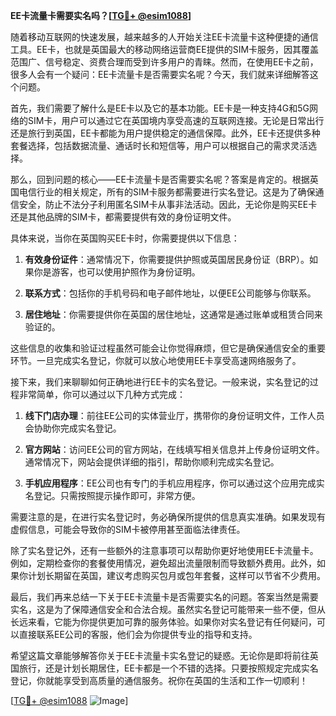**EE卡流量卡需要实名吗？[[TG💪+ @esim1088](https://t.me/s/esim1088)]**

随着移动互联网的快速发展，越来越多的人开始关注EE卡流量卡这种便捷的通信工具。EE卡，也就是英国最大的移动网络运营商EE提供的SIM卡服务，因其覆盖范围广、信号稳定、资费合理而受到许多用户的青睐。然而，在使用EE卡之前，很多人会有一个疑问：EE卡流量卡是否需要实名呢？今天，我们就来详细解答这个问题。

首先，我们需要了解什么是EE卡以及它的基本功能。EE卡是一种支持4G和5G网络的SIM卡，用户可以通过它在英国境内享受高速的互联网连接。无论是日常出行还是旅行到英国，EE卡都能为用户提供稳定的通信保障。此外，EE卡还提供多种套餐选择，包括数据流量、通话时长和短信等，用户可以根据自己的需求灵活选择。

那么，回到问题的核心——EE卡流量卡是否需要实名呢？答案是肯定的。根据英国电信行业的相关规定，所有的SIM卡服务都需要进行实名登记。这是为了确保通信安全，防止不法分子利用匿名SIM卡从事非法活动。因此，无论你是购买EE卡还是其他品牌的SIM卡，都需要提供有效的身份证明文件。

具体来说，当你在英国购买EE卡时，你需要提供以下信息：

1. **有效身份证件**：通常情况下，你需要提供护照或英国居民身份证（BRP）。如果你是游客，也可以使用护照作为身份证明。
   
2. **联系方式**：包括你的手机号码和电子邮件地址，以便EE公司能够与你联系。

3. **居住地址**：你需要提供你在英国的居住地址，这通常是通过账单或租赁合同来验证的。

这些信息的收集和验证过程虽然可能会让你觉得麻烦，但它是确保通信安全的重要环节。一旦完成实名登记，你就可以放心地使用EE卡享受高速网络服务了。

接下来，我们来聊聊如何正确地进行EE卡的实名登记。一般来说，实名登记的过程非常简单，你可以通过以下几种方式完成：

1. **线下门店办理**：前往EE公司的实体营业厅，携带你的身份证明文件，工作人员会协助你完成实名登记。

2. **官方网站**：访问EE公司的官方网站，在线填写相关信息并上传身份证明文件。通常情况下，网站会提供详细的指引，帮助你顺利完成实名登记。

3. **手机应用程序**：EE公司也有专门的手机应用程序，你可以通过这个应用完成实名登记。只需按照提示操作即可，非常方便。

需要注意的是，在进行实名登记时，务必确保所提供的信息真实准确。如果发现有虚假信息，可能会导致你的SIM卡被停用甚至面临法律责任。

除了实名登记外，还有一些额外的注意事项可以帮助你更好地使用EE卡流量卡。例如，定期检查你的套餐使用情况，避免超出流量限制而导致额外费用。此外，如果你计划长期留在英国，建议考虑购买包月或包年套餐，这样可以节省不少费用。

最后，我们再来总结一下关于EE卡流量卡是否需要实名的问题。答案当然是需要实名，这是为了保障通信安全和合法合规。虽然实名登记可能带来一些不便，但从长远来看，它能为你提供更加可靠的服务体验。如果你对实名登记有任何疑问，可以直接联系EE公司的客服，他们会为你提供专业的指导和支持。

希望这篇文章能够解答你关于EE卡流量卡实名登记的疑惑。无论你是即将前往英国旅行，还是计划长期居住，EE卡都是一个不错的选择。只要按照规定完成实名登记，你就能享受到高质量的通信服务。祝你在英国的生活和工作一切顺利！

[[TG💪+ @esim1088](https://t.me/s/esim1088) ![Image](https://i.postimg.cc/4NQfJmqS/Snipaste-2025-05-13-00-14-12.png)]